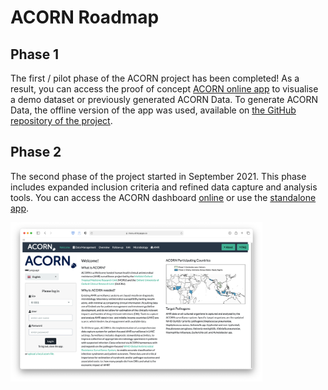 # ACORN Roadmap

## Phase 1

The first / pilot phase of the ACORN project has been completed!
As a result, you can access the proof of concept [ACORN online app](https://moru.shinyapps.io/acornamr/) to visualise a demo dataset or previously generated ACORN Data. To generate ACORN Data, the offline version of the app was used, available on [the GitHub repository of the project](https://github.com/ocelhay/ACORN).


## Phase 2

The second phase of the project started in September 2021. This phase includes expanded  inclusion criteria and refined data capture and analysis tools. You can access the ACORN dashboard [online](https://moru.shinyapps.io/acorn2/) or use the [standalone app](https://acornamr.net/#/dashboard-access).

<img src="./images/acorn2-welcome.png" alt="ACORN AMR" width = "80%"/>